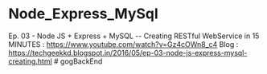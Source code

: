 # Node_Express_MySql

Ep. 03 - Node JS + Express + MySQL -- Creating RESTful WebService in 15 MINUTES : https://www.youtube.com/watch?v=Gz4cOWn8_c4
Blog : https://techgeekkd.blogspot.in/2016/05/ep-03-node-js-express-mysql-creating.html
#   g o g B a c k E n d  
 